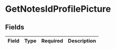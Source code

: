 # GetNotesIdProfilePicture


## Fields

| Field       | Type        | Required    | Description |
| ----------- | ----------- | ----------- | ----------- |